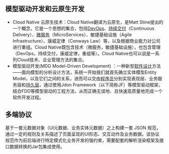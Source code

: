 <a name="Ya4y1"></a>
## 模型驱动开发和云原生开发

- Cloud Native 云原生技术：Cloud Native翻译为云原生，是Matt Stine提出的一个概念，它是一个思想的集合，包括[DevOps](https://baike.baidu.com/item/DevOps/2613029)、[持续交付](https://baike.baidu.com/item/%E6%8C%81%E7%BB%AD%E4%BA%A4%E4%BB%98/9803571)（Continuous Delivery）、[微服务](https://baike.baidu.com/item/%E5%BE%AE%E6%9C%8D%E5%8A%A1/18758759)（MicroServices）、敏捷基础设施（Agile Infrastructure）、康威定律（Conways Law）等，以及根据商业能力对公司进行重组。Cloud Native既包含技术（微服务，敏捷基础设施），也包含管理（DevOps，持续交付，康威定律，重组等）。Cloud Native也可以说是一系列Cloud技术、企业管理方法的集合。
- 模型驱动开发(MDD Model-Driven Development) ：一种新型[软件设计](https://baike.baidu.com/item/%E8%BD%AF%E4%BB%B6%E8%AE%BE%E8%AE%A1)方法——面向模型的分析设计方法，系统一开始我们就首先确立实体模型Entity Model，以及它们之间的关系，进而可以交由[程序员](https://baike.baidu.com/item/%E7%A8%8B%E5%BA%8F%E5%91%98)分别实现表现层、业务服务层和[持久层](https://baike.baidu.com/item/%E6%8C%81%E4%B9%85%E5%B1%82)，通过使用Jdon Framework（以下简称JF）等模型驱动框架，结合FDD等模型驱动的工程方法，从而正确无误地、且快速高质量地完成一个软件开发过程。

<a name="zqCDw"></a>
## 多端协议

基于一套元数据对象（UI元数据、业务实体元数据）之上构建一套 JSON 规范，通过一定的规则及关系描述了页面呈现的UI形态、交互动作及业务数据。该协议规范作为前后端进行特定模式化业务开发的强约束，需要配套的解析渲染框架及接口数据转换的Jar包集成使用。

<a name="sNluc"></a>
##